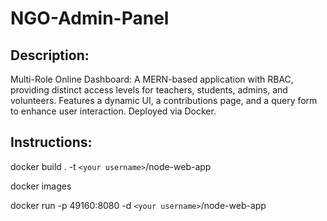 # NGO-Admin-Panel

## Description:
Multi-Role Online Dashboard: A MERN-based application with RBAC, providing distinct access levels for teachers, students, admins, and volunteers. Features a dynamic UI, a contributions page, and a query form to enhance user interaction. Deployed via Docker.

## Instructions:
docker build . -t `<your username>`/node-web-app

docker images

docker run -p 49160:8080 -d `<your username>`/node-web-app
